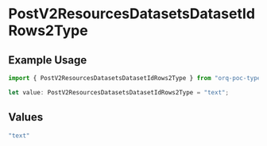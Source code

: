 # PostV2ResourcesDatasetsDatasetIdRows2Type

## Example Usage

```typescript
import { PostV2ResourcesDatasetsDatasetIdRows2Type } from "orq-poc-typescript/models/operations";

let value: PostV2ResourcesDatasetsDatasetIdRows2Type = "text";
```

## Values

```typescript
"text"
```